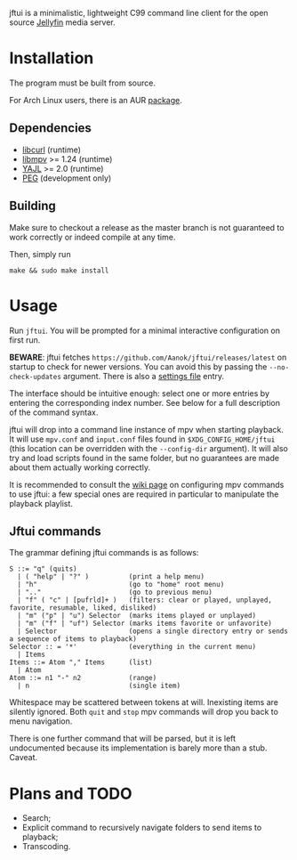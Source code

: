 jftui is a minimalistic, lightweight C99 command line client for the open source [Jellyfin](http://jellyfin.org/) media server.

# Installation
The program must be built from source.

For Arch Linux users, there is an AUR [package](https://aur.archlinux.org/packages/jftui/).

## Dependencies
- [libcurl](https://curl.haxx.se/libcurl/) (runtime)
- [libmpv](https://mpv.io) >= 1.24 (runtime)
- [YAJL](https://lloyd.github.io/yajl/) >= 2.0 (runtime)
- [PEG](http://piumarta.com/software/peg/) (development only)


## Building
Make sure to checkout a release as the master branch is not guaranteed to work correctly or indeed compile at any time.

Then, simply run
```
make && sudo make install
```

# Usage
Run `jftui`. You will be prompted for a minimal interactive configuration on first run.

**BEWARE**: jftui fetches `https://github.com/Aanok/jftui/releases/latest` on startup to check for newer versions. You can avoid this by passing the `--no-check-updates` argument. There is also a [settings file](https://github.com/Aanok/jftui/wiki/Settings) entry.

The interface should be intuitive enough: select one or more entries by entering the corresponding index number. See below for a full description of the command syntax.

jftui will drop into a command line instance of mpv when starting playback. It will use `mpv.conf` and `input.conf` files found in `$XDG_CONFIG_HOME/jftui` (this location can be overridden with the `--config-dir` argument). It will also try and load scripts found in the same folder, but no guarantees are made about them actually working correctly.

It is recommended to consult the [wiki page](https://github.com/Aanok/jftui/wiki/mpv-commands) on configuring mpv commands to use jftui: a few special ones are required in particular to manipulate the playback playlist.

## Jftui commands
The grammar defining jftui commands is as follows:
```
S ::= "q" (quits)
  | ( "help" | "?" )          (print a help menu)
  | "h"                       (go to "home" root menu)
  | ".."                      (go to previous menu)
  | "f" ( "c" | [pufrld]+ )   (filters: clear or played, unplayed, favorite, resumable, liked, disliked)
  | "m" ("p" | "u") Selector  (marks items played or unplayed)
  | "m" ("f" | "uf") Selector (marks items favorite or unfavorite)
  | Selector                  (opens a single directory entry or sends a sequence of items to playback)
Selector :: = '*'             (everything in the current menu)
  | Items
Items ::= Atom "," Items      (list)
  | Atom
Atom ::= n1 "-" n2            (range)
  | n                         (single item)
```

Whitespace may be scattered between tokens at will. Inexisting items are silently ignored. Both `quit` and `stop` mpv commands will drop you back to menu navigation.

There is one further command that will be parsed, but it is left undocumented because its implementation is barely more than a stub. Caveat.


# Plans and TODO
- Search;
- Explicit command to recursively navigate folders to send items to playback;
- Transcoding.
